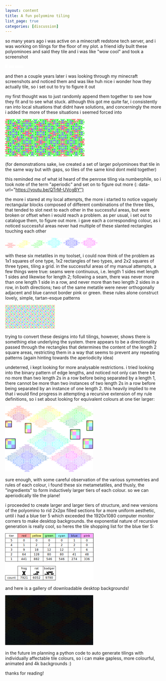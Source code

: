 ```yaml
---
layout: content
title: A fun polyomino tiling
list_page: true
categories: [discussion]
---
```


so many years ago i was active on a minecraft redstone tech server, and i was working on tilings for the floor of my plot. a friend idly built these polyominoes and said they tile and i was like "wow cool" and took a screenshot

<p class="image" style="--width: 100px">
    <img src="/resources/images/funtiling/tile-0.png">
    <img src="/resources/images/funtiling/tile-1.png">
    <img src="/resources/images/funtiling/tile-2.png">
</p>

and then a couple years later i was looking through my minecraft screenshots and noticed them and was like huh nice i wonder how they actually tile, so i set out to try to figure it out

my first thought was to just randomly append them together to see how they fit and to see what stuck. although this got me quite far, i consistently ran into local situations that didnt have solutions, and concerningly the more i added the more of these situations i seemed forced into

<p class="image">
    <img src="/resources/images/funtiling/manual shoving.png">
</p>

(for demonstrations sake, ive created a set of larger polyominoes that tile in the same way but with gaps, so tiles of the same kind dont meld together)

this reminded me of what id heard of the penrose tiling via numberphile, so i took note of the term "aperiodic" and set on to figure out more
{: data-url="https://youtu.be/QTrM-UVcgBY"}

the more i stared at my local attempts, the more i started to notice vaguely rectangular blocks composed of different combinations of the three tiles, that tended to slot next to each other in the successful areas, but were broken or offset when i would reach a problem. as per usual, i set out to catalogue them, to figure out more. i gave each a corresponding colour, as i noticed successful areas never had multiple of these slanted rectangles touching each other

<p class="image" style="--width: 283px">
    <img src="/resources/images/funtiling/metatile-red.png">
    <img src="/resources/images/funtiling/metatile-yellow.png">
    <img src="/resources/images/funtiling/metatile-green.png">
    <img src="/resources/images/funtiling/metatile-cyan.png">
    <img src="/resources/images/funtiling/metatile-blue.png">
    <img src="/resources/images/funtiling/metatile-pink.png">
</p>

with these six metatiles in my toolset, i could now think of the problem as 1x1 squares of one type, 1x2 rectangles of two types, and 2x2 squares of three types, tiling a grid. in the successful areas of my manual attempts, a few things were true: seams were continuous, i.e. length 1 sides met length 1 sides and likewise for length 2; following a seam, there was never more than one length 1 side in a row, and never more than two length 2 sides in a row, in both directions; two of the same metatile were never orthogonally adjacent and blue cannot border pink or green. these rules alone construct lovely, simple, tartan-esque patterns

<p class="image">
    <img src="/resources/images/funtiling/tartan large.png">
</p>

trying to convert these designs into full tilings, however, shows there is something else underlying the system. there appears to be a directionality passed through the rectangles that determines the content of the length 2 square areas, restricting them in a way that seems to prevent any repeating patterns (again hinting towards the aperiodicity idea)

undeterred, i kept looking for more analysable restrictions. i tried looking into the binary pattern of edge lengths, and noticed not only can there be no more than two length 2s in a row before being separated by a length 1, there cannot be more than two instances of two length 2s in a row before being separated by an instance of one length 2. this heavily implied to me that i would find progress in attempting a recursive extension of my rule definitions, so i set about looking for equivalent colours at one tier larger:

<p class="image">
    <img src="/resources/images/funtiling/metametatiles.png">
</p>

sure enough, with some careful observation of the various symmetries and rules of each colour, i found these six metametatiles, and thusly, the "ingredients" to form inductively larger tiers of each colour. so we can aperiodically tile the plane!

i proceeded to create larger and larger tiers of structure, and new versions of the polyomino to rid 2x2px filled sections for a more uniform aesthetic, until i had a blue tier 5 which exceeded the 1920x1080 computer monitor corners to make desktop backgrounds. the exponential nature of recursive generation is really cool, so heres the tile shopping list for the blue tier 5:

<p class="image">
    <img src="/resources/images/funtiling/shopping list.png">
</p>

and here is a gallery of downloadable desktop backgrounds!

<p class="image" data-url="/tilinggallery">
    <img src="/resources/images/funtiling/gallery-thumb.png">
</p>

in the future im planning a python code to auto generate tilings with individually affectable tile colours, so i can make gapless, more colourful, animated and 4k backgrounds :)

thanks for reading!
